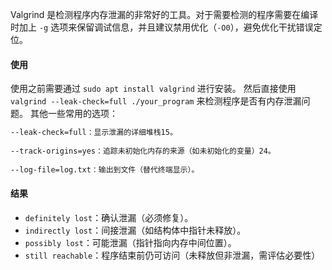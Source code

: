 Valgrind 是检测程序内存泄漏的非常好的工具。对于需要检测的程序需要在编译时加上 `-g` 选项来保留调试信息，并且建议禁用优化（`-O0`），避免优化干扰错误定位。

#### 使用
使用之前需要通过 `sudo apt install valgrind` 进行安装。
然后直接使用 `valgrind --leak-check=full ./your_program` 来检测程序是否有内存泄漏问题。
其他一些常用的选项：
```sh
--leak-check=full：显示泄漏的详细堆栈15。
    
--track-origins=yes：追踪未初始化内存的来源（如未初始化的变量）24。
    
--log-file=log.txt：输出到文件（替代终端显示）。
```

#### 结果
- `definitely lost`：确认泄漏（必须修复）。
- `indirectly lost`：间接泄漏（如结构体中指针未释放）。
- `possibly lost`：可能泄漏（指针指向内存中间位置）。
- `still reachable`：程序结束前仍可访问（未释放但非泄漏，需评估必要性）